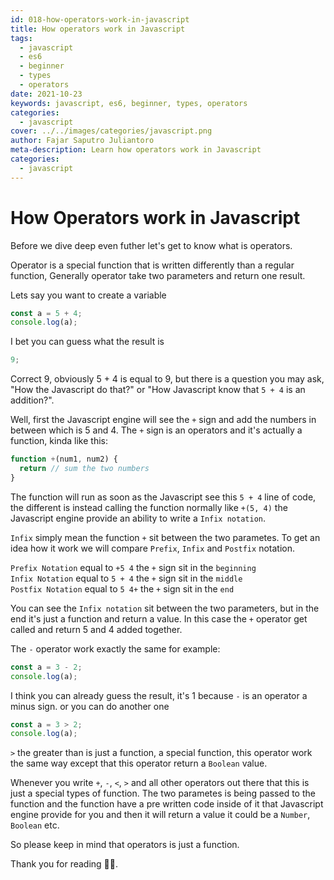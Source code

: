 ```yaml
---
id: 018-how-operators-work-in-javascript
title: How operators work in Javascript
tags: 
  - javascript
  - es6
  - beginner
  - types
  - operators
date: 2021-10-23
keywords: javascript, es6, beginner, types, operators
categories:
  - javascript
cover: ../../images/categories/javascript.png
author: Fajar Saputro Juliantoro
meta-description: Learn how operators work in Javascript
categories:
  - javascript
---
```


# How Operators work in Javascript

Before we dive deep even futher let's get to know what is operators.

Operator is a special function that is written differently than a regular function, Generally operator take two parameters and return one result.

Lets say you want to create a variable

```js
const a = 5 + 4;
console.log(a);
```

I bet you can guess what the result is

```js
9;
```

Correct 9, obviously 5 + 4 is equal to 9, but there is a question you may ask, "How the Javascript do that?" or "How Javascript know that `5 + 4` is an addition?".

Well, first the Javascript engine will see the `+` sign and add the numbers in between which is 5 and 4. The `+` sign is an operators and it's actually a function, kinda like this:

```js
function +(num1, num2) {
  return // sum the two numbers
}
```

The function will run as soon as the Javascript see this `5 + 4` line of code, the different is instead calling the function normally like `+(5, 4)` the Javascript engine provide an ability to write a `Infix notation`.

`Infix` simply mean the function `+` sit between the two parametes. To get an idea how it work we will compare `Prefix`, `Infix` and `Postfix` notation.

`Prefix Notation` equal to `+5 4` the `+` sign sit in the `beginning` \
`Infix Notation` equal to `5 + 4` the `+` sign sit in the `middle` \
`Postfix Notation` equal to `5 4+` the `+` sign sit in the `end`

You can see the `Infix notation` sit between the two parameters, but in the end it's just a function and return a value.
In this case the `+` operator get called and return 5 and 4 added together.

The `-` operator work exactly the same for example:

```js
const a = 3 - 2;
console.log(a);
```

I think you can already guess the result, it's 1 because `-` is an operator a minus sign. or you can do another one

```js
const a = 3 > 2;
console.log(a);
```

`>` the greater than is just a function, a special function, this operator work the same way except that this operator return a `Boolean` value.

Whenever you write `+`, `-`, `<`, `>` and all other operators out there that this is just a special types of function. The two parametes is being passed to the function and the function have a pre written code inside of it that Javascript engine provide for you and then it will return a value it could be a `Number`, `Boolean` etc.

So please keep in mind that operators is just a function.

Thank you for reading 🙇‍♂️.
